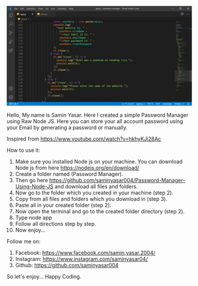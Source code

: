 <img src="./img/passwordManager.jpg" />

Hello,
My name is Samin Yasar. Here I created a simple Password Manager using Raw Node JS. Here you can store your all account password using your Email by generating a password or manually.

Inspired from https://www.youtube.com/watch?v=hkhyKJj28Ac

How to use it:

1. Make sure you installed Node js on your machine. You can download Node js from here https://nodejs.org/en/download/
2. Create a folder named (Password Manager).
3. Then go here https://github.com/saminyasar004/Password-Manager-Using-Node-JS 
and download all files and folders.
4. Now go to the folder which you created in your machine (step 2).
5. Copy from all files and folders which you download in (step 3).
6. Paste all in your created folder (step 2).
7. Now open the terminal and go to the created folder directory (step 2).
8. Type node app
9. Follow all directions step by step.
10. Now enjoy...

Follow me on:

1. Facebook: https://www.facebook.com/samin.yasar.2004/
2. Instagram: https://www.instagram.com/saminyasar04/
3. Github: https://github.com/saminyasar004

So let's enjoy... Happy Coding.
